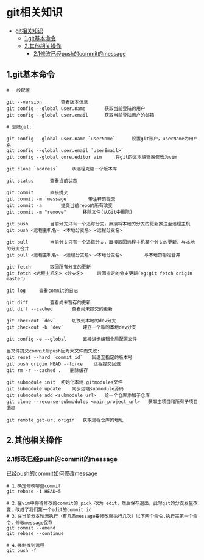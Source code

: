 # git相关知识

<!-- TOC -->

- [git相关知识](#git%e7%9b%b8%e5%85%b3%e7%9f%a5%e8%af%86)
  - [1.git基本命令](#1git%e5%9f%ba%e6%9c%ac%e5%91%bd%e4%bb%a4)
  - [2.其他相关操作](#2%e5%85%b6%e4%bb%96%e7%9b%b8%e5%85%b3%e6%93%8d%e4%bd%9c)
    - [2.1修改已经push的commit的message](#21%e4%bf%ae%e6%94%b9%e5%b7%b2%e7%bb%8fpush%e7%9a%84commit%e7%9a%84message)

<!-- /TOC -->

## 1.git基本命令

```shell
# 一般配置

git --version       查看版本信息
git config --global user.name       获取当前登陆的用户
git config --global user.email      获取当前登陆用户的邮箱

# 登陆git:

git config --global user.name `userName`      设置git账户，userName为用户名
git config --global user.email `userEmail>`
git config --global core.editor vim     将git的文本编辑器修改为vim

git clone `address`     从远程克隆一个版本库

git status      查看当前状态

git commit      直接提交
git commit -m `message`       带注释的提交
git commit -a       提交当前repo的所有改变
git commit -m "remove"      移除文件(从Git中删除)

git push        当前分支只有一个追踪分支，直接将本地的分支的更新推送至远程主机
git push <远程主机名>　<本地分支名>:<远程分支名>

git pull        当前分支只有一个追踪分支，直接取回远程主机某个分支的更新，与本地的分支合并
git pull <远程主机名>　<远程分支名>:<本地分支名>        与本地的指定合并

git fetch       取回所有分支的更新
git fetch <远程主机名> <分支名>     取回指定的分支更新(eg:git fetch origin master)

git log     查看commit的日志

git diff        查看尚未暂存的更新
git diff --cached       查看尚未提交的更新

git checkout `dev`      切换到本地的dev分支
git checkout -b `dev`       建立一个新的本地dev分支

git config -e --global      直接进步编辑全局配置文件

当文件提交comnit后push因为大文件而失败:
git reset --hard `commit_id`　　回退至指定的版本号
git push origin HEAD --force    远程提交回退
git rm -r --cached .　　删除缓存

git submodule init  初始化本地.gitmodules文件
git submodule update    同步远端submodule源码
git submodule add <submodule_url>   给一个仓库添加子仓库
git clone --recurse-submodules <main_project_url>   获取主项目和所有子项目源码

git remote get-url origin   获取远程仓库的地址
```

## 2.其他相关操作

### 2.1修改已经push的commit的message

[已经push的commit如何修改message](https://www.jianshu.com/p/ec45ce13289f)

```shell
# 1.确定修改哪些commit
git rebase -i HEAD~5

# 2.在vim中将待修改的commit的 pick 改为 edit，然后保存退出，此时git的分支发生改变，改成了我们第一个edit的commit id
# 3.在当前分支轮流执行（有几条message要修改就执行几次）以下两个命令,执行完第一个命令，修改message保存
git commit --amend
git rebase --continue

# 4.强制推到远程
git push -f
```
